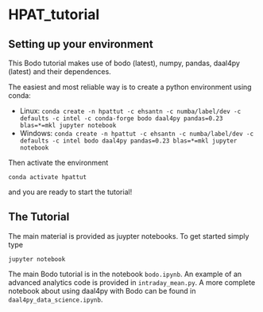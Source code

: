 # HPAT_tutorial

## Setting up your environment
This Bodo tutorial makes use of bodo (latest), numpy, pandas, daal4py (latest) and their dependences.

The easiest and most reliable way is to create a python environment using conda:

* Linux: `conda create -n hpattut -c ehsantn -c numba/label/dev -c defaults -c intel -c conda-forge bodo daal4py pandas=0.23 blas=*=mkl jupyter notebook`
* Windows: `conda create -n hpattut -c ehsantn -c numba/label/dev -c defaults -c intel bodo daal4py pandas=0.23 blas=*=mkl jupyter notebook`

Then activate the environment

`conda activate hpattut`

and you are ready to start the tutorial!

## The Tutorial

The main material is provided as juypter notebooks. To get started simply type

`jupyter notebook`

The main Bodo tutorial is in the notebook `bodo.ipynb`.
An example of an advanced analytics code is provided in `intraday_mean.py`.
A more complete notebook about using daal4py with Bodo can be found in `	daal4py_data_science.ipynb`.

